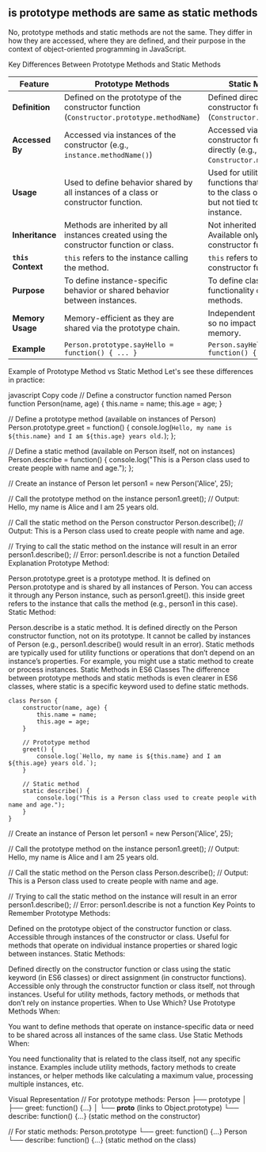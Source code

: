 is prototype methods are same as static methods
--------------------
No, prototype methods and static methods are not the same. They differ in how they are accessed, where they are defined, and their purpose in the context of object-oriented programming in JavaScript.

Key Differences Between Prototype Methods and Static Methods

| Feature                        | Prototype Methods                                 | Static Methods                                    |
|--------------------------------|---------------------------------------------------|--------------------------------------------------|
| **Definition**                 | Defined on the prototype of the constructor function (`Constructor.prototype.methodName`) | Defined directly on the constructor function itself (`Constructor.methodName`) |
| **Accessed By**                | Accessed via instances of the constructor (e.g., `instance.methodName()`) | Accessed via the constructor function directly (e.g., `Constructor.methodName()`) |
| **Usage**                      | Used to define behavior shared by all instances of a class or constructor function. | Used for utility or helper functions that are relevant to the class or constructor but not tied to a particular instance. |
| **Inheritance**                | Methods are inherited by all instances created using the constructor function or class. | Not inherited by instances. Available only on the constructor function. |
| **`this` Context**             | `this` refers to the instance calling the method. | `this` refers to the class or constructor function itself. |
| **Purpose**                    | To define instance-specific behavior or shared behavior between instances. | To define class-level functionality or helper methods. |
| **Memory Usage**               | Memory-efficient as they are shared via the prototype chain. | Independent of instances, so no impact on instance memory. |
| **Example**                    | `Person.prototype.sayHello = function() { ... }`  | `Person.sayHello = function() { ... }`            |



Example of Prototype Method vs Static Method
Let's see these differences in practice:

javascript
Copy code
// Define a constructor function named Person
function Person(name, age) {
    this.name = name;
    this.age = age;
}

// Define a prototype method (available on instances of Person)
Person.prototype.greet = function() {
    console.log(`Hello, my name is ${this.name} and I am ${this.age} years old.`);
};

// Define a static method (available on Person itself, not on instances)
Person.describe = function() {
    console.log("This is a Person class used to create people with name and age.");
};

// Create an instance of Person
let person1 = new Person('Alice', 25);

// Call the prototype method on the instance
person1.greet(); // Output: Hello, my name is Alice and I am 25 years old.

// Call the static method on the Person constructor
Person.describe(); // Output: This is a Person class used to create people with name and age.

// Trying to call the static method on the instance will result in an error
person1.describe(); // Error: person1.describe is not a function
Detailed Explanation
Prototype Method:

Person.prototype.greet is a prototype method.
It is defined on Person.prototype and is shared by all instances of Person.
You can access it through any Person instance, such as person1.greet().
this inside greet refers to the instance that calls the method (e.g., person1 in this case).
Static Method:

Person.describe is a static method.
It is defined directly on the Person constructor function, not on its prototype.
It cannot be called by instances of Person (e.g., person1.describe() would result in an error).
Static methods are typically used for utility functions or operations that don’t depend on an instance’s properties. For example, you might use a static method to create or process instances.
Static Methods in ES6 Classes
The difference between prototype methods and static methods is even clearer in ES6 classes, where static is a specific keyword used to define static methods.

    class Person {
        constructor(name, age) {
            this.name = name;
            this.age = age;
        }

        // Prototype method
        greet() {
            console.log(`Hello, my name is ${this.name} and I am ${this.age} years old.`);
        }

        // Static method
        static describe() {
            console.log("This is a Person class used to create people with name and age.");
        }
    }

// Create an instance of Person
let person1 = new Person('Alice', 25);

// Call the prototype method on the instance
person1.greet(); // Output: Hello, my name is Alice and I am 25 years old.

// Call the static method on the Person class
Person.describe(); // Output: This is a Person class used to create people with name and age.

// Trying to call the static method on the instance will result in an error
person1.describe(); // Error: person1.describe is not a function
Key Points to Remember
Prototype Methods:

Defined on the prototype object of the constructor function or class.
Accessible through instances of the constructor or class.
Useful for methods that operate on individual instance properties or shared logic between instances.
Static Methods:

Defined directly on the constructor function or class using the static keyword (in ES6 classes) or direct assignment (in constructor functions).
Accessible only through the constructor function or class itself, not through instances.
Useful for utility methods, factory methods, or methods that don’t rely on instance properties.
When to Use Which?
Use Prototype Methods When:

You want to define methods that operate on instance-specific data or need to be shared across all instances of the same class.
Use Static Methods When:

You need functionality that is related to the class itself, not any specific instance.
Examples include utility methods, factory methods to create instances, or helper methods like calculating a maximum value, processing multiple instances, etc.

Visual Representation
// For prototype methods:
Person
  ├── prototype
  │     ├── greet: function() {...}
  │     └── __proto__ (links to Object.prototype)
  └── describe: function() {...}  (static method on the constructor)

// For static methods:
Person.prototype
  └── greet: function() {...}
Person
  └── describe: function() {...}  (static method on the class)